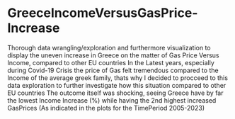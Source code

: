 # GreeceIncomeVersusGasPrice-Increase
Thorough data wrangling/exploration and furthermore visualization to display the uneven increase in Greece on the matter of Gas Price Versus Income, compared to other EU countries
In the Latest years, especially during Covid-19 Crisis the price of Gas felt tremendous compared to the Income of the average greek family, thats why I decided to procceed to this data exploration to further investigate how this situation compared to other EU countries
The outcome itself was shocking, seeing Greece have by far the lowest Income Increase (%) while having the 2nd highest increased GasPrices
(As indicated in the plots for the TimePeriod 2005-2023)

